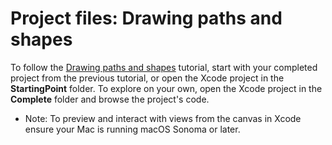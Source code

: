 # Project files: Drawing paths and shapes

To follow the [Drawing paths and shapes](https://developer.apple.com/tutorials/swiftui/drawing-paths-and-shapes) tutorial, start with your completed project from the previous tutorial, or open the Xcode project in the **StartingPoint** folder. To explore on your own, open the Xcode project in the **Complete** folder and browse the project's code.

- Note: To preview and interact with views from the canvas in Xcode ensure your Mac is running macOS Sonoma or later.
